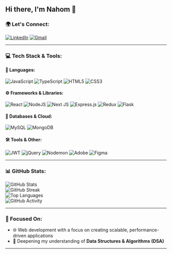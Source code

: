 ## Hi there, I'm Nahom 👋

### 🌍 Let's Connect:
[![LinkedIn](https://img.shields.io/badge/LinkedIn-%230077B5.svg?logo=linkedin&logoColor=white)](https://linkedin.com/in/nahom-en)  [![Gmail](https://img.shields.io/badge/Gmail-%23EA4335.svg?logo=gmail&logoColor=white)](mailto:nahom1endashaw@gmail.com)

---

### 💻 Tech Stack & Tools:
#### 🔧 **Languages:**
 ![JavaScript](https://img.shields.io/badge/javascript-%23323330.svg?style=for-the-badge&logo=javascript&logoColor=%23F7DF1E) ![TypeScript](https://img.shields.io/badge/typescript-%23007ACC.svg?style=for-the-badge&logo=typescript&logoColor=white) ![HTML5](https://img.shields.io/badge/html5-%23E34F26.svg?style=for-the-badge&logo=html5&logoColor=white) ![CSS3](https://img.shields.io/badge/css3-%231572B6.svg?style=for-the-badge&logo=css3&logoColor=white)

#### ⚙️ **Frameworks & Libraries:**
![React](https://img.shields.io/badge/react-%2320232a.svg?style=for-the-badge&logo=react&logoColor=%2361DAFB) ![NodeJS](https://img.shields.io/badge/node.js-6DA55F?style=for-the-badge&logo=node.js&logoColor=white) ![Next JS](https://img.shields.io/badge/Next-black?style=for-the-badge&logo=next.js&logoColor=white) ![Express.js](https://img.shields.io/badge/express.js-%23404d59.svg?style=for-the-badge&logo=express&logoColor=%2361DAFB) ![Redux](https://img.shields.io/badge/redux-%23593d88.svg?style=for-the-badge&logo=redux&logoColor=white) ![Flask](https://img.shields.io/badge/flask-%23000.svg?style=for-the-badge&logo=flask&logoColor=white)

#### 📡 **Databases & Cloud:**
![MySQL](https://img.shields.io/badge/mysql-4479A1.svg?style=for-the-badge&logo=mysql&logoColor=white) ![MongoDB](https://img.shields.io/badge/MongoDB-%234ea94b.svg?style=for-the-badge&logo=mongodb&logoColor=white)

#### 🛠️ **Tools & Other:**
![JWT](https://img.shields.io/badge/JWT-black?style=for-the-badge&logo=JSON%20web%20tokens) ![jQuery](https://img.shields.io/badge/jquery-%230769AD.svg?style=for-the-badge&logo=jquery&logoColor=white) ![Nodemon](https://img.shields.io/badge/NODEMON-%23323330.svg?style=for-the-badge&logo=nodemon&logoColor=%BBDEAD) ![Adobe](https://img.shields.io/badge/adobe-%23FF0000.svg?style=for-the-badge&logo=adobe&logoColor=white) ![Figma](https://img.shields.io/badge/figma-%23F24E1E.svg?style=for-the-badge&logo=figma&logoColor=white)

---

### 📊 GitHub Stats:
![GitHub Stats](https://github-readme-stats.vercel.app/api?username=nahom-en&theme=radical&hide_border=true&include_all_commits=true&count_private=true)<br/>
![GitHub Streak](https://github-readme-streak-stats.herokuapp.com/?user=nahom-en&theme=radical&hide_border=true)<br/>
![Top Languages](https://github-readme-stats.vercel.app/api/top-langs/?username=nahom-en&theme=radical&hide_border=true&include_all_commits=true&count_private=true&layout=compact)<br/>
![GitHub Activity](https://activity-graph.herokuapp.com/graph?username=nahom-en&theme=radical&hide_border=true)

---

### 🎯 Focused On:
- 🌐 Web development with a focus on creating scalable, performance-driven applications
- 🧠 Deepening my understanding of **Data Structures & Algorithms (DSA)**

---
